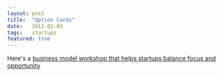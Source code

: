 ```yaml
---
layout: post
title:  "Option Cards"
date:   2012-02-02
tags:   startups
featured: true
---
```


Here's a [business model workshop that helps startups balance focus and opportunity](/optioncards/)
